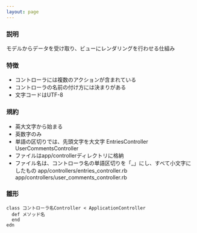 ```yaml
---
layout: page
---
```

### 説明
モデルからデータを受け取り、ビューにレンダリングを行わせる仕組み

### 特徴
* コントローラには複数のアクションが含まれている
* コントローラの名前の付け方には決まりがある
* 文字コードはUTF-8

### 規約
* 英大文字から始まる
* 英数字のみ
* 単語の区切りでは、先頭文字を大文字
        EntriesController
        UserCommentsController
* ファイルはapp/controllerディレクトリに格納
* ファイル名は、コントローラ名の単語区切りを「_」にし、すべて小文字にしたもの
        app/controllers/entries_controller.rb
        app/controllers/user_comments_controller.rb

### 雛形
    class コントローラ名Controller < ApplicationController
      def メソッド名
      end
    edn